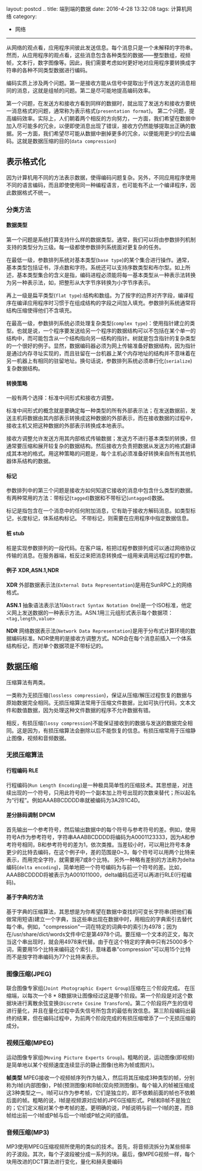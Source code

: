 layout: postcd ..
title: 端到端的数据
date: 2016-4-28 13:32:08
tags: 计算机网络
category:
- 网络
---
从网络的观点看，应用程序间彼此发送信息。每个消息只是一个未解释的字符串。然而，从应用程序的观点看，这些消息包含各种类型的数据——整型数组，视频帧，文本行，数字图像等。因此，我们需要考虑如何更好地对应用程序要转换成字符串的各种不同类型数据进行编码。

编码实质上涉及两个问题。第一是接收方能从信号中提取出于传送方发送的消息相同的消息，这就是组帧的问题。第二是尽可能地提高编码效率。
<!-- more -->
第一个问题，在发送方和接收方看到同样的数据时，就出现了发送方和接收方要统一消息格式的问题，通常称为表示格式(`presentation format`)。
第二个问题，提高编码效率。实际上，人们朝着两个相反的方向努力，一方面，我们希望在数据中加入尽可能多的冗余，以便即使消息出现了错误，接收方仍然能够提取出正确的数据。另一方面，我们希望尽可能从数据中删掉更多的冗余，以便能用更少的位去编码。这就是数据压缩的目的(`data compression`)

## 表示格式化
因为计算机用不同的方法表示数据，使得编码问题复杂。另外，不同应用程序使用不同的语言编码，而且即使使用同一种编程语言，也可能有不止一个编译程序，因此数据格式不统一。

### 分类方法

#### 数据类型
第一个问题是系统打算支持什么样的数据类型。通常，我们可以将由参数排列机制支持的类型分为三级。每一级都使参数排列系统面对更复杂的任务。

在最低一级，参数排列系统对基本类型(`base type`)的某个集合进行操作。通常，基本类型包括证书，浮点数和字符。系统还可以支持序数类型和布尔型。如上所述，基本类型集合的含义是指，编码进程必须能将每一基本类型从一种表示法转换为另一种表示法，如，把整形从大字节序转换为小字节序表示。

再上一级是扁平类型(`flat type`):结构和数组。为了按字的边界对齐字段，编译程序在编译应用程序时习惯于在组成结构的字段之间加入填充。参数排列系统通常将结构压缩使得他们不含填充。

在最高一级，参数排列系统必须处理复杂类型(`complex type`)：使用指针建立的类型。也就是说，一个程序要发送给另一个程序的数据结构可以不包括在某个单一的结构中，而可能包含从一个结构指向另一结构的指针。树就是包含指针的复杂类型的一个很好的例子。显然，数据编码器必须为网上传输准备好数据结构，因为指针是通过内存寻址实现的，而且驻留在一台机器上某个内存地址的结构并不意味着在另一机器上有相同的驻留地址。换句话说，参数排列系统必须串行化(`serialize`)复杂数据结构。

#### 转换策略
一般有两个选择：标准中间形式和接收方调整。

标准中间形式的概念就是要确定每一种类型的所有外部表示法；在发送数据前，发送主机将数据由其内部表示转换成这种数据的外部表示，而在接收数据的过程中，接收主机又把这种数据的外部表示转换成本地表示。

接收方调整允许发送方用其内部格式传输数据；发送方不进行基本类型的转换，但通常要压缩和展开较复杂的数据结构。然后接收方负责把数据从发送方的格式翻译成其本地的格式。用这种策略的问题是，每个主机必须准备好转换来自所有其他机器体系结构的数据。

#### 标记
参数排列中的第三个问题是接收方如何知道它接收的消息中包含什么类型的数据。有两种常用的方法：带标记(`tagged`)数据和不带标记(`untagged`)数据。

标记是指包含在一个消息中的任何附加消息，它有助于接收方解码消息。如类型标记，长度标记，体系结构标记。
不带标记，则需要在应用程序中指定数据信息。

#### 桩 stub
桩是实现参数排列的一段代码。在客户端，桩把过程参数排列成可以通过网络协议传输的消息。在服务器端，桩反过来把消息转换成一组用来调用远程过程的参数。
#### 例子 XDR,ASN.1,NDR
**XDR**
外部数据表示法(`External Data Representation`)是用在SunRPC上的网络格式。

**ASN.1**
抽象语法表示法1(`Abstract Syntax Notation One`)是一个ISO标准，他定义网上发送数据的一种表示方法。ASN.1用三元组形式表示每个数据项：`<tag,length,value>`

**NDR**
网络数据表示法(`Network Data Representation`)是用于分布式计算环境的数据编码标准。NDR使用的是接收方调整方式。NDR会在每个消息前插入一个体系结构标记，而对单个数据项是不带标记的。

## 数据压缩
压缩算法有两类。

一类称为无损压缩(`lossless compression`)，保证从压缩/解压过程恢复的数据与原始数据完全相同。无损压缩算法常用于压缩文件数据，比如可执行代码，文本文件和数值数据，因为处理这种文件数据的程序不允许数据有错。

相反，有损压缩(`lossy compression`)不能保证接收到的数据与发送的数据完全相同。这是因为，有损压缩算法会删除以后不能恢复的信息。有损压缩常用于压缩静止图像，视频和音频数据。
### 无损压缩算法
#### 行程编码 RLE
行程编码(`Run Length Encoding`)是一种极具简单性的压缩技术。其思想是，对连续出现的一个符号，只用此符号的一个副本加上符号出现的次数来替代；所以起名为“行程”。例如AAABBCDDDD串就被编码为3A2B1C4D。

#### 差分脉码调制 DPCM
首先输出一个参考符号，然后输出数据中的每个符号与参考符号的差。例如，使用符号A作为参考符号，字符串AAABBCDDDD将编码为A0001123333，因为A和参考符号相同，B和参考符号的差为1，依次类推。当差较小时，可以用比符号本身更少的比特去编码，在这个例子中，差的范围是0~3，每个符号可以用两个比特来表示，而用完全字符，就需要用7或8个比特。
另外一种略有差别的方法称为delta编码(`delta encoding`)，简单地把一个符号编码为与前一个符号的差。比如，AAABBCDDDD将被表示为A001011000，delta编码后还可以再进行RLE(行程编码)。

#### 基于字典的方法
基于字典的压缩算法，其思想是为你希望在数据中查找的可变长字符串(把他们看做常用短语)建立一个字典，当这些串出现在数据中时，用相应的字典索引去替代每个串。例如，"compression"一词在特定的词典中的索引为4978；因为在/usr/share/dict/words文件中它是第4978个词。要压缩一个文本的正文，每次当这个串出现时，就会用4978来代替。由于在这个特定的字典中只有25000多个词，需要用15个比特来编码这个索引，意味着串"compression"可以用15个比特而不是按字符串编码为77个比特来表示。

### 图像压缩(JPEG)
联合图像专家组(`Joint Photographic Expert Group`)压缩在三个阶段完成。
在压缩端，以每次一个8 * 8数据块让图像经过这是哪个阶段。第一个阶段是对这个数据块进行离散余弦变换(`Discrete Cosine Transform`)。第二个阶段将产生的信号进行量化，并且在量化过程中丢失信号所包含的最低有效信息。第三阶段编码出最终的结果，但在编码过程中，为前两个阶段完成的有损压缩增添了一个无损压缩的成分。

### 视频压缩(MPEG)
运动图像专家组(`Moving Picture Experts Group`)。粗略的说，运动图像(即视频)是简单地以某个视频速度连续显示的静止图像(也称为帧或图片)。

**帧类型**
MPEG接收一个视频帧序列作为输入，然后将其压缩成3种类型的帧，分别称为I帧(内部图像)，P帧(预测图像)和B帧(双向预测图像)。每个输入的帧被压缩成这3种类型之一。I帧可以作为参考帧，它们是独立的，即不依赖前面的帧也不依赖后面的帧。粗略的说，I帧是视频源对应帧的JPEG压缩形式。P帧和B帧不是独立的；它们定义相对某个参考帧的差。更明确的说，P帧说明与前一个I帧的差，而B帧给出前一个I帧或P帧与后一个I帧或P帧之间的插值。

### 音频压缩(MP3)
MP3使用MPEG压缩视频所使用的类似的技术。首先，将音频流拆分为某些频率的子波段。其次，每个子波段被分成一系列的块。最后，像MPEG视频一样，每个块用改进的DCT算法进行变化，量化和赫夫曼编码
